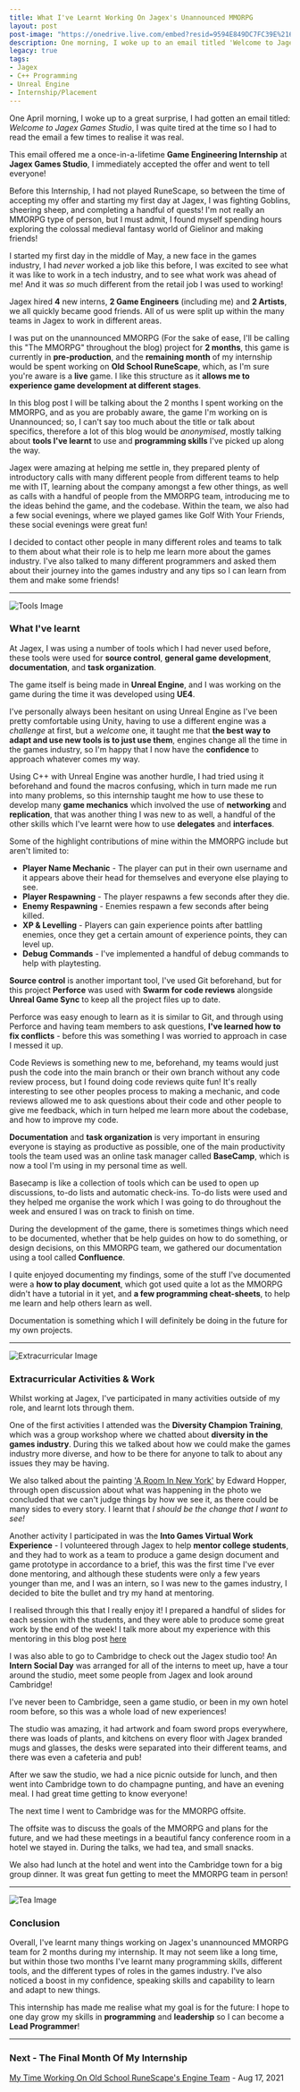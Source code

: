 ```yaml
---
title: What I've Learnt Working On Jagex's Unannounced MMORPG
layout: post
post-image: "https://onedrive.live.com/embed?resid=9594E849DC7FC39E%2161046&authkey=%21ALtuWGd37RY-laQ&width=1920&height=1634"
description: One morning, I woke up to an email titled 'Welcome to Jagex Games Studio' - I could barely believe it!
legacy: true
tags:
- Jagex
- C++ Programming
- Unreal Engine
- Internship/Placement
---
```


One April morning, I woke up to a great surprise, I had gotten an email titled: *Welcome to Jagex Games Studio*, I was quite tired at the time so I had to read the email a few times to realise it was real.

This email offered me a once-in-a-lifetime **Game Engineering Internship** at **Jagex Games Studio**, I immediately accepted the offer and went to tell everyone!

Before this Internship, I had not played RuneScape, so between the time of accepting my offer and starting my first day at Jagex, I was fighting Goblins, sheering sheep, and completing a handful of quests! I'm not really an MMORPG type of person, but I must admit, I found myself spending hours exploring the colossal medieval fantasy world of Gielinor and making friends!

I started my first day in the middle of May, a new face in the games industry, I had *never* worked a job like this before, I was excited to see what it was like to work in a tech industry, and to see what work was ahead of me! And it was *so* much different from the retail job I was used to working!

Jagex hired **4** new interns, **2 Game Engineers** (including me) and **2 Artists**, we all quickly became good friends. All of us were split up within the many teams in Jagex to work in different areas.

I was put on the unannounced MMORPG (For the sake of ease, I'll be calling this "The MMORPG" throughout the blog) project for **2 months**, this game is currently in **pre-production**, and the **remaining month** of my internship would be spent working on **Old School RuneScape**, which, as I'm sure you're aware is a **live** game. I like this structure as it **allows me to experience game development at different stages**.

In this blog post I will be talking about the 2 months I spent working on the MMORPG, and as you are probably aware, the game I'm working on is Unannounced; so, I can't say too much about the title or talk about specifics, therefore a lot of this blog would be *anonymised*, mostly talking about **tools I've learnt** to use and **programming skills** I've picked up along the way.

Jagex were amazing at helping me settle in, they prepared plenty of introductory calls with many different people from different teams to help me with IT, learning about the company amongst a few other things, as well as calls with a handful of people from the MMORPG team, introducing me to the ideas behind the game, and the codebase. Within the team, we also had a few social evenings, where we played games like Golf With Your Friends, these social evenings were great fun!

I decided to contact other people in many different roles and teams to talk to them about what their role is to help me learn more about the games industry. I've also talked to many different programmers and asked them about their journey into the games industry and any tips so I can learn from them and make some friends!

---

![Tools Image](https://onedrive.live.com/embed?resid=9594E849DC7FC39E%2161048&authkey=%21AKucsn4UU3QJ0g0&width=2300&height=800)

### What I've learnt

At Jagex, I was using a number of tools which I had never used before, these tools were used for **source control**, **general game development**, **documentation**, and **task organization**.

The game itself is being made in **Unreal Engine**, and I was working on the game during the time it was developed using **UE4**.

I've personally always been hesitant on using Unreal Engine as I've been pretty comfortable using Unity, having to use a different engine was a *challenge* at first, but a *welcome* one, it taught me that **the best way to adapt and use new tools is to just use them**, engines change all the time in the games industry, so I'm happy that I now have the **confidence** to approach whatever comes my way.

Using C++ with Unreal Engine was another hurdle, I had tried using it beforehand and found the macros confusing, which in turn made me run into many problems, so this internship taught me how to use these to develop many **game mechanics** which involved the use of **networking** and **replication**, that was another thing I was new to as well, a handful of the other skills which I've learnt were how to use **delegates** and **interfaces**.

Some of the highlight contributions of mine within the MMORPG include but aren't limited to:
* **Player Name Mechanic** - The player can put in their own username and it appears above their head for themselves and everyone else playing to see.
* **Player Respawning** - The player respawns a few seconds after they die.
* **Enemy Respawning** - Enemies respawn a few seconds after being killed.
* **XP & Levelling** - Players can gain experience points after battling enemies, once they get a certain amount of experience points, they can level up.
* **Debug Commands** - I've implemented a handful of debug commands to help with playtesting.

**Source control** is another important tool, I've used Git beforehand, but for this project **Perforce** was used with **Swarm for code reviews** alongside **Unreal Game Sync** to keep all the project files up to date.

Perforce was easy enough to learn as it is similar to Git, and through using Perforce and having team members to ask questions, **I've learned how to fix conflicts** - before this was something I was worried to approach in case I messed it up.

Code Reviews is something new to me, beforehand, my teams would just push the code into the main branch or their own branch without any code review process, but I found doing code reviews quite fun! It's really interesting to see other peoples process to making a mechanic, and code reviews allowed me to ask questions about their code and other people to give me feedback, which in turn helped me learn more about the codebase, and how to improve my code.

**Documentation** and **task organization** is very important in ensuring everyone is staying as productive as possible, one of the main productivity tools the team used was an online task manager called **BaseCamp**, which is now a tool I'm using in my personal time as well.

Basecamp is like a collection of tools which can be used to open up discussions, to-do lists and automatic check-ins. To-do lists were used and they helped me organise the work which I was going to do throughout the week and ensured I was on track to finish on time.

During the development of the game, there is sometimes things which need to be documented, whether that be help guides on how to do something, or design decisions, on this MMORPG team, we gathered our documentation using a tool called **Confluence**.

I quite enjoyed documenting my findings, some of the stuff I've documented were a **how to play document**, which got used quite a lot as the MMORPG didn't have a tutorial in it yet, and **a few programming cheat-sheets**, to help me learn and help others learn as well.

Documentation is something which I will definitely be doing in the future for my own projects.

---

![Extracurricular Image](https://onedrive.live.com/embed?resid=9594E849DC7FC39E%2161047&authkey=%21AACkI7_5v5BX_Ic&width=1920&height=636)

### Extracurricular Activities & Work

Whilst working at Jagex, I've participated in many activities outside of my role, and learnt lots through them.

One of the first activities I attended was the **Diversity Champion Training**, which was a group workshop where we chatted about **diversity in the games industry**. During this we talked about how we could make the games industry more diverse, and how to be there for anyone to talk to about any issues they may be having.

We also talked about the painting ['A Room In New York'](https://en.wikipedia.org/wiki/Room_in_New_York) by Edward Hopper, through open discussion about what was happening in the photo we concluded that we can't judge things by how we see it, as there could be many sides to every story. I learnt that *I should be the change that I want to see!*

Another activity I participated in was the **Into Games Virtual Work Experience** - I volunteered through Jagex to help **mentor college students**, and they had to work as a team to produce a game design document and game prototype in accordance to a brief, this was the first time I've ever done mentoring, and although these students were only a few years younger than me, and I was an intern, so I was new to the games industry, I decided to bite the bullet and try my hand at mentoring.

I realised through this that I really enjoy it! I prepared a handful of slides for each session with the students, and they were able to produce some great work by the end of the week! I talk more about my experience with this mentoring in this blog post [here](/blog/guiding-students-through-designing-prototyping-a-game)

I was also able to go to Cambridge to check out the Jagex studio too! An **Intern Social Day** was arranged for all of the interns to meet up, have a tour around the studio, meet some people from Jagex and look around Cambridge!

I've never been to Cambridge, seen a game studio, or been in my own hotel room before, so this was a whole load of new experiences!

The studio was amazing, it had artwork and foam sword props everywhere, there was loads of plants, and kitchens on every floor with Jagex branded mugs and glasses, the desks were separated into their different teams, and there was even a cafeteria and pub!

After we saw the studio, we had a nice picnic outside for lunch, and then went into Cambridge town to do champagne punting, and have an evening meal. I had great time getting to know everyone!

The next time I went to Cambridge was for the MMORPG offsite.

The offsite was to discuss the goals of the MMORPG and plans for the future, and we had these meetings in a beautiful fancy conference room in a hotel we stayed in. During the talks, we had tea, and small snacks.

We also had lunch at the hotel and went into the Cambridge town for a big group dinner. It was great fun getting to meet the MMORPG team in person!

---

![Tea Image](https://onedrive.live.com/embed?resid=9594E849DC7FC39E%2161045&authkey=%21AIIkFSmfDFl0-ZU&width=600&height=300)

### Conclusion

Overall, I've learnt many things working on Jagex's unannounced MMORPG team for 2 months during my internship. It may not seem like a long time, but within those two months I've learnt many programming skills, different tools, and the different types of roles in the games industry. I've also noticed a boost in my confidence, speaking skills and capability to learn and adapt to new things.

This internship has made me realise what my goal is for the future: I hope to one day grow my skills in **programming** and **leadership** so I can become a **Lead Programmer**!

---

### Next - The Final Month Of My Internship

[My Time Working On Old School RuneScape's Engine Team](/blog/my-time-working-on-old-school-runescapes-engine-team) - Aug 17, 2021
